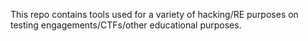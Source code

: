 This repo contains tools used for a variety of hacking/RE purposes on testing engagements/CTFs/other educational purposes. 
